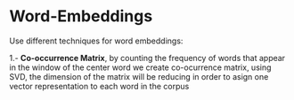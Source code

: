 # Word-Embeddings

Use different techniques for word embeddings:

1.- **Co-occurrence Matrix**, by counting the frequency of words that appear in the window of the center word we create co-ocurrence matrix, using SVD, the dimension of the matrix will be reducing in order to asign one vector representation to each word in the corpus
